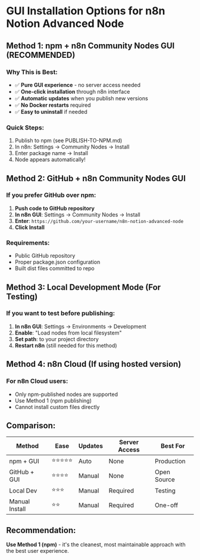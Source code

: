 # GUI Installation Options for n8n Notion Advanced Node

## Method 1: npm + n8n Community Nodes GUI (RECOMMENDED)

### Why This is Best:
- ✅ **Pure GUI experience** - no server access needed
- ✅ **One-click installation** through n8n interface
- ✅ **Automatic updates** when you publish new versions
- ✅ **No Docker restarts** required
- ✅ **Easy to uninstall** if needed

### Quick Steps:
1. Publish to npm (see PUBLISH-TO-NPM.md)
2. In n8n: Settings → Community Nodes → Install
3. Enter package name → Install
4. Node appears automatically!

## Method 2: GitHub + n8n Community Nodes GUI

### If you prefer GitHub over npm:
1. **Push code to GitHub repository**
2. **In n8n GUI**: Settings → Community Nodes → Install
3. **Enter**: `https://github.com/your-username/n8n-notion-advanced-node`
4. **Click Install**

### Requirements:
- Public GitHub repository
- Proper package.json configuration
- Built dist files committed to repo

## Method 3: Local Development Mode (For Testing)

### If you want to test before publishing:
1. **In n8n GUI**: Settings → Environments → Development
2. **Enable**: "Load nodes from local filesystem"
3. **Set path**: to your project directory
4. **Restart n8n** (still needed for this method)

## Method 4: n8n Cloud (If using hosted version)

### For n8n Cloud users:
- Only npm-published nodes are supported
- Use Method 1 (npm publishing)
- Cannot install custom files directly

## Comparison:

| Method | Ease | Updates | Server Access | Best For |
|--------|------|---------|---------------|----------|
| npm + GUI | ⭐⭐⭐⭐⭐ | Auto | None | Production |
| GitHub + GUI | ⭐⭐⭐⭐ | Manual | None | Open Source |
| Local Dev | ⭐⭐⭐ | Manual | Required | Testing |
| Manual Install | ⭐⭐ | Manual | Required | One-off |

## Recommendation:
**Use Method 1 (npm)** - it's the cleanest, most maintainable approach with the best user experience.